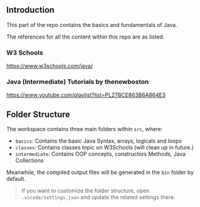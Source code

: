 ## Introduction

This part of the repo contains the basics and fundamentals of Java. 

The references for all the content within this repo are as listed.


### W3 Schools
https://www.w3schools.com/java/


### Java (Intermediate) Tutorials by thenewboston
https://www.youtube.com/playlist?list=PL27BCE863B6A864E3 



## Folder Structure

The workspace contains three main folders within `src`, where:

- `basics`: Contains the basic Java Syntax, arrays, logicals and loops
- `classes`: Contains classes topic on W3Schools (will clean up in future.)
- `intermediate`: Contains OOP concepts, constructors Methods, Java Collections 

Meanwhile, the compiled output files will be generated in the `bin` folder by default.

> If you want to customize the folder structure, open `.vscode/settings.json` and update the related settings there.


